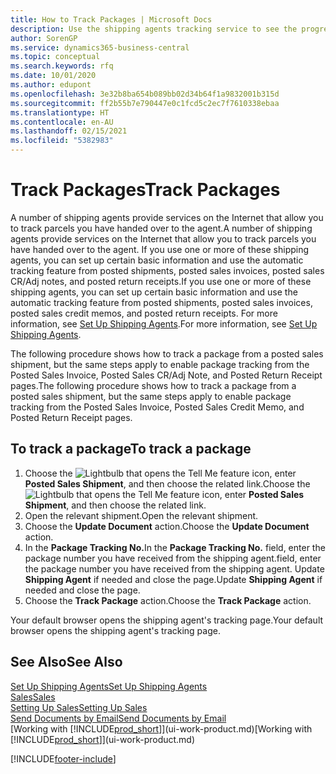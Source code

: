 ```yaml
---
title: How to Track Packages | Microsoft Docs
description: Use the shipping agents tracking service to see the progress of a delivery.
author: SorenGP
ms.service: dynamics365-business-central
ms.topic: conceptual
ms.search.keywords: rfq
ms.date: 10/01/2020
ms.author: edupont
ms.openlocfilehash: 3e32b8ba654b089bb02d34b64f1a9832001b315d
ms.sourcegitcommit: ff2b55b7e790447e0c1fcd5c2ec7f7610338ebaa
ms.translationtype: HT
ms.contentlocale: en-AU
ms.lasthandoff: 02/15/2021
ms.locfileid: "5382983"
---
```

# <a name="track-packages"></a><span data-ttu-id="eb189-103">Track Packages</span><span class="sxs-lookup"><span data-stu-id="eb189-103">Track Packages</span></span>

<span data-ttu-id="eb189-104">A number of shipping agents provide services on the Internet that allow you to track parcels you have handed over to the agent.</span><span class="sxs-lookup"><span data-stu-id="eb189-104">A number of shipping agents provide services on the Internet that allow you to track parcels you have handed over to the agent.</span></span> <span data-ttu-id="eb189-105">If you use one or more of these shipping agents, you can set up certain basic information and use the automatic tracking feature from posted shipments, posted sales invoices, posted sales CR/Adj notes, and posted return receipts.</span><span class="sxs-lookup"><span data-stu-id="eb189-105">If you use one or more of these shipping agents, you can set up certain basic information and use the automatic tracking feature from posted shipments, posted sales invoices, posted sales credit memos, and posted return receipts.</span></span> <span data-ttu-id="eb189-106">For more information, see [Set Up Shipping Agents](sales-how-to-set-up-shipping-agents.md).</span><span class="sxs-lookup"><span data-stu-id="eb189-106">For more information, see [Set Up Shipping Agents](sales-how-to-set-up-shipping-agents.md).</span></span>  

<span data-ttu-id="eb189-107">The following procedure shows how to track a package from a posted sales shipment, but the same steps apply to enable package tracking from the Posted Sales Invoice, Posted Sales CR/Adj Note, and Posted Return Receipt pages.</span><span class="sxs-lookup"><span data-stu-id="eb189-107">The following procedure shows how to track a package from a posted sales shipment, but the same steps apply to enable package tracking from the Posted Sales Invoice, Posted Sales Credit Memo, and Posted Return Receipt pages.</span></span>  

## <a name="to-track-a-package"></a><span data-ttu-id="eb189-108">To track a package</span><span class="sxs-lookup"><span data-stu-id="eb189-108">To track a package</span></span>

1. <span data-ttu-id="eb189-109">Choose the ![Lightbulb that opens the Tell Me feature](media/ui-search/search_small.png "Tell me what you want to do") icon, enter **Posted Sales Shipment**, and then choose the related link.</span><span class="sxs-lookup"><span data-stu-id="eb189-109">Choose the ![Lightbulb that opens the Tell Me feature](media/ui-search/search_small.png "Tell me what you want to do") icon, enter **Posted Sales Shipment**, and then choose the related link.</span></span>
2. <span data-ttu-id="eb189-110">Open the relevant shipment.</span><span class="sxs-lookup"><span data-stu-id="eb189-110">Open the relevant shipment.</span></span>
3. <span data-ttu-id="eb189-111">Choose the **Update Document** action.</span><span class="sxs-lookup"><span data-stu-id="eb189-111">Choose the **Update Document** action.</span></span>
4. <span data-ttu-id="eb189-112">In the **Package Tracking No.**</span><span class="sxs-lookup"><span data-stu-id="eb189-112">In the **Package Tracking No.**</span></span> <span data-ttu-id="eb189-113">field, enter the package number you have received from the shipping agent.</span><span class="sxs-lookup"><span data-stu-id="eb189-113">field, enter the package number you have received from the shipping agent.</span></span> <span data-ttu-id="eb189-114">Update **Shipping Agent** if needed and close the page.</span><span class="sxs-lookup"><span data-stu-id="eb189-114">Update **Shipping Agent** if needed and close the page.</span></span>
5. <span data-ttu-id="eb189-115">Choose the **Track Package** action.</span><span class="sxs-lookup"><span data-stu-id="eb189-115">Choose the **Track Package** action.</span></span>

<span data-ttu-id="eb189-116">Your default browser opens the shipping agent's tracking page.</span><span class="sxs-lookup"><span data-stu-id="eb189-116">Your default browser opens the shipping agent's tracking page.</span></span>

## <a name="see-also"></a><span data-ttu-id="eb189-117">See Also</span><span class="sxs-lookup"><span data-stu-id="eb189-117">See Also</span></span>

[<span data-ttu-id="eb189-118">Set Up Shipping Agents</span><span class="sxs-lookup"><span data-stu-id="eb189-118">Set Up Shipping Agents</span></span>](sales-how-to-set-up-shipping-agents.md)  
[<span data-ttu-id="eb189-119">Sales</span><span class="sxs-lookup"><span data-stu-id="eb189-119">Sales</span></span>](sales-manage-sales.md)  
[<span data-ttu-id="eb189-120">Setting Up Sales</span><span class="sxs-lookup"><span data-stu-id="eb189-120">Setting Up Sales</span></span>](sales-setup-sales.md)  
[<span data-ttu-id="eb189-121">Send Documents by Email</span><span class="sxs-lookup"><span data-stu-id="eb189-121">Send Documents by Email</span></span>](ui-how-send-documents-email.md)  
<span data-ttu-id="eb189-122">[Working with [!INCLUDE[prod_short](includes/prod_short.md)]](ui-work-product.md)</span><span class="sxs-lookup"><span data-stu-id="eb189-122">[Working with [!INCLUDE[prod_short](includes/prod_short.md)]](ui-work-product.md)</span></span>


[!INCLUDE[footer-include](includes/footer-banner.md)]